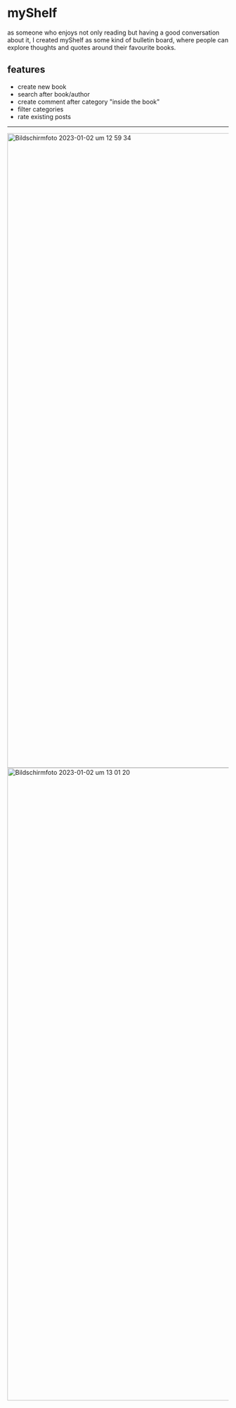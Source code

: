 # myShelf

as someone who enjoys not only reading but having a good conversation about it, I created myShelf as some kind of bulletin board, where people can explore thoughts and quotes around their favourite books.

## features
* create new book
* search after book/author
* create comment after category "inside the book"
* filter categories
* rate existing posts

---
<img width="1440" alt="Bildschirmfoto 2023-01-02 um 12 59 34" src="https://user-images.githubusercontent.com/105161260/210229425-c8839e38-fdee-49dd-b019-d7301519437a.png">
<img width="1436" alt="Bildschirmfoto 2023-01-02 um 13 01 20" src="https://user-images.githubusercontent.com/105161260/210229429-5c0ec42a-71db-46ac-a6ab-4f66883aaaac.png">
